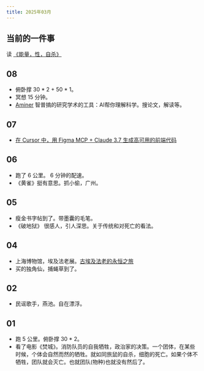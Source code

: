 ```yaml
---
title: 2025年03月
---
```


## 当前的一件事
读 [《能量，性，自杀》](../../../text/p/power-sex-suicide.md)

## 08
* 俯卧撑 30 * 2 + 50 * 1。
* 冥想 15 分钟。
* [Aminer](https://www.aminer.cn/) 智普搞的研究学术的工具：AI帮你理解科学。搜论文，解读等。

## 07
* [在 Cursor 中，用 Figma MCP + Claude 3.7 生成高可用的前端代码](../../../text/l/llm-gen-code.md#在-cursor-中用-figma-mcp--claude-37-生成高可用的前端代码)

## 06
* 跑了 6 公里。 6 分钟的配速。
* 《黄雀》挺有意思。抓小偷，广州。

## 05
* 瘦金书字帖到了。带墨囊的毛笔。
* 《破地狱》 很感人，引人深思。关于传统和对死亡的看法。

## 04
* 上海博物馆，埃及法老展。[古埃及法老的永恒之旅](../../../text/a/ancient-egyptian-pharaoh.md)
* 买的独角仙，捕蝇草到了。

## 02
* 民谣歌手，燕池。自在漂浮。

## 01
* 跑 5 公里。俯卧撑 30 * 2。
* 看了电影《焚城》。消防队员的自我牺牲，政治家的决策。一个团体，在某些时候，个体会自然而然的牺牲。就如同旅鼠的自杀，细胞的死亡。如果个体不牺牲，团队就会灭亡。也就团队(物种)也就没有然后了。